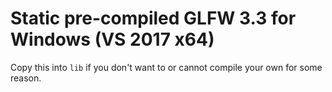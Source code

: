 # Static pre-compiled GLFW 3.3 for Windows (VS 2017 x64)

Copy this into `lib` if you don't want to or cannot compile your own for some reason.